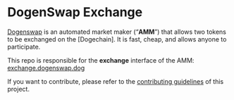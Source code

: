 # DogenSwap Exchange


[Dogenswap](https://dogenswap.dog/) is an automated market maker (“**AMM**”) that allows two tokens to be exchanged on the [Dogechain]. It is fast, cheap, and allows anyone to participate.

This repo is responsible for the **exchange** interface of the AMM: [exchange.dogenswap.dog](https://exchange.dogenswap.dog/)

If you want to contribute, please refer to the [contributing guidelines](./CONTRIBUTING.md) of this project.
